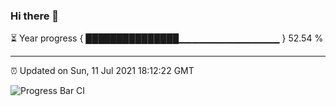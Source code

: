 ### Hi there 👋

⏳ Year progress { ███████████████▁▁▁▁▁▁▁▁▁▁▁▁▁▁▁ } 52.54 %

---

⏰ Updated on Sun, 11 Jul 2021 18:12:22 GMT

![Progress Bar CI](https://github.com/liununu/liununu/workflows/Progress%20Bar%20CI/badge.svg)
